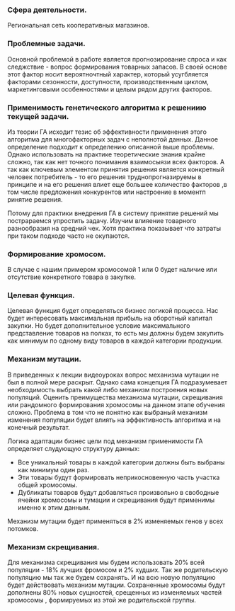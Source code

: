 ### Сфера деятельности. 

Региональная сеть кооперативных магазинов.

### Проблемные задачи.

Основной проблемой в работе является прогнозирование спроса и как следжствие - вопрос формирования товарных запасов.
В своей основе этот фактор носит вероятночтный характер, который усугбляется факторами сезонности, доступности, производственным циклом, маркетинговыми особенностями и целым рядом других факторов.

### Применимость генетического алгоритма к решениию текущей задачи.

Из теории ГА исходит тезис об эффективности применения этого алгоритма для многофакторных задач с неполнотой данных.
Данное определение подходит к определению описанной выше проблемы. Однако использовать на практике теоретические знания крайне сложно, так как нет точного понимания взаимосыязи всех факторов.
А так как ключевым элементом принятия решения является конкретный человек потребитель - то его решения труднопрогназируемы в принципе и на его решения влиет еще большее количество факторов ,в том числе предложения конкурентов или настроение в моментп ринятие решения.

Потому для практики внедрения ГА в систему принятие решений мы пострараемся упростить задачу.
Изучим влияение товарного разнообразия на средний чек. Хотя практика показывает что затраты при таком подходе часто не окупаются.

### Формирование хромосом.

В случае с нашим примером хромосомой 1 или 0 будет наличие или отсутствие конкретного товара в закупке.

### Целевая функция.

Целевая функция будет определяться бизнес логикой процесса.
Нас будет интересовать максимальная прибыль на оборотный капитал закупки.
Но будет дополнительное условие максимального представление товаров на полках, то есть мы должны будем закупить как минимум по одному виду товаров в каждой категории продукции.

### Механизм мутации.

В приведенных к лекции видеоуроках вопрос механизма мутации не был в полной мере раскрыт. Однако сама концепция ГА подразумевает необходимость выбрать какой либо механизм построения новых популяций.
Оценить преимущества механизма мутации, скрещивания или рандомного формирования хромосомы на данном этапе обучения сложно.
Проблема в том что не понятно как выбраный  механизм изменения популяции будет влиять на эффективность алгоритма и на конечный результат.

Логика адаптации бизнес цели под механизм применимости ГА определяет слудующую структуру данных:
- Все уникальный товары в каждой категории должны быть выбраны как минимум один раз.
- Эти товары будут формировать неприкосновенную часть участка общей хромосомы.
- Дубликаты товаров будут добавляться произвольно в свободные ячейки хромосомы и тумации и скрещивания будут применимы именно к этим данным.

Механизм мутации будет применяться в 2% изменяемых генов у всех потомков.

### Механизм скрещивания.

Для механизма скрещивания мы будем использовать 20% всей популяции - 18% лучших фромосом и 2% худших. Так же родительскую популяцию мы так же будем сохранять. И на всю новую популяцию будет действовать механизм мутации.
Сохраненные хромосомы будут дополнены 80% новых сущностей, срещенных из изменяемых частей хромосомы , формируемых из этой же родительской группы.

